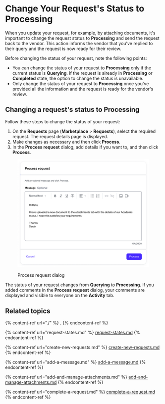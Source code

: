 # Change Your Request's Status to Processing

When you update your request, for example, by attaching documents, it's important to change the request status to **Processing** and send the request back to the vendor. This action informs the vendor that you've replied to their query and the request is now ready for their review.&#x20;

Before changing the status of your request, note the following points:

* You can change the status of your request to **Processing** only if the current status is **Querying**. If the request is already in **Processing** or **Completed** state, the option to change the status is unavailable.&#x20;
* Only change the status of your request to **Processing** once you've provided all the information and the request is ready for the vendor's review.

## Changing a request's status to Processing

Follow these steps to change the status of your request:

1. On the **Requests** page (**Marketplace** > **Requests**), select the required request. The request details page is displayed.
2. Make changes as necessary and then click **Process**.&#x20;
3. In the **Process request** dialog, add details if you want to, and then click **Process**.&#x20;

<figure><img src="../../../.gitbook/assets/image (931).png" alt="" width="563"><figcaption><p>Process request dialog</p></figcaption></figure>

The status of your request changes from **Querying** to **Processing**. If you added comments in the **Process request** dialog, your comments are displayed and visible to everyone on the **Activity** tab.&#x20;

## Related topics

{% content-ref url="./" %}
[.](./)
{% endcontent-ref %}

{% content-ref url="request-states.md" %}
[request-states.md](request-states.md)
{% endcontent-ref %}

{% content-ref url="create-new-requests.md" %}
[create-new-requests.md](create-new-requests.md)
{% endcontent-ref %}

{% content-ref url="add-a-message.md" %}
[add-a-message.md](add-a-message.md)
{% endcontent-ref %}

{% content-ref url="add-and-manage-attachments.md" %}
[add-and-manage-attachments.md](add-and-manage-attachments.md)
{% endcontent-ref %}

{% content-ref url="complete-a-request.md" %}
[complete-a-request.md](complete-a-request.md)
{% endcontent-ref %}
